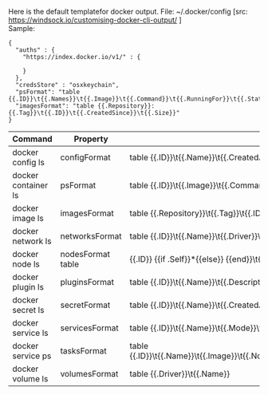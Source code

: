 
Here is the default templatefor docker output. 
File: ~/.docker/config [src: https://windsock.io/customising-docker-cli-output/ ]  
Sample:
```
{
  "auths" : {
    "https://index.docker.io/v1/" : {

    }
  },
  "credsStore" : "osxkeychain",
  "psFormat": "table {{.ID}}\t{{.Names}}\t{{.Image}}\t{{.Command}}\t{{.RunningFor}}\t{{.Status}}\t{{.Ports}}",
  "imagesFormat": "table {{.Repository}}:{{.Tag}}\t{{.ID}}\t{{.CreatedSince}}\t{{.Size}}"
}
```

Command |	Property |	Default Template
--- | --- |  --- 
docker config ls | configFormat | 	table {{.ID}}\t{{.Name}}\t{{.CreatedAt}}\t{{.UpdatedAt}}
docker container ls | psFormat | 	table {{.ID}}\t{{.Image}}\t{{.Command}}\t{{.RunningFor}}\t{{.Status}}\t{{.Ports}}\t{{.Names}}
docker image ls | imagesFormat | 	table {{.Repository}}\t{{.Tag}}\t{{.ID}}\t{{.CreatedSince}}\t{{.Size}}
docker network ls | networksFormat | 	table {{.ID}}\t{{.Name}}\t{{.Driver}}\t{{.Scope}}
docker node ls | 	nodesFormat	table |  {{.ID}} {{if .Self}}*{{else}} {{end}}\t{{.Hostname}}\t{{.Status}}\t{{.Availability}}\t{{.ManagerStatus}}
docker plugin ls | pluginsFormat | 	table {{.ID}}\t{{.Name}}\t{{.Description}}\t{{.Enabled}}
docker secret ls | 	secretFormat | 	table {{.ID}}\t{{.Name}}\t{{.CreatedAt}}\t{{.UpdatedAt}}
docker service ls | 	servicesFormat | 	table {{.ID}}\t{{.Name}}\t{{.Mode}}\t{{.Replicas}}\t{{.Image}}\t{{.Ports}}
docker service ps | 	tasksFormat | 	table {{.ID}}\t{{.Name}}\t{{.Image}}\t{{.Node}}\t{{.DesiredState}}\t{{.CurrentState}}\t{{.Error}}\t{{.Ports}}
docker volume ls | 	volumesFormat | 	table {{.Driver}}\t{{.Name}}
